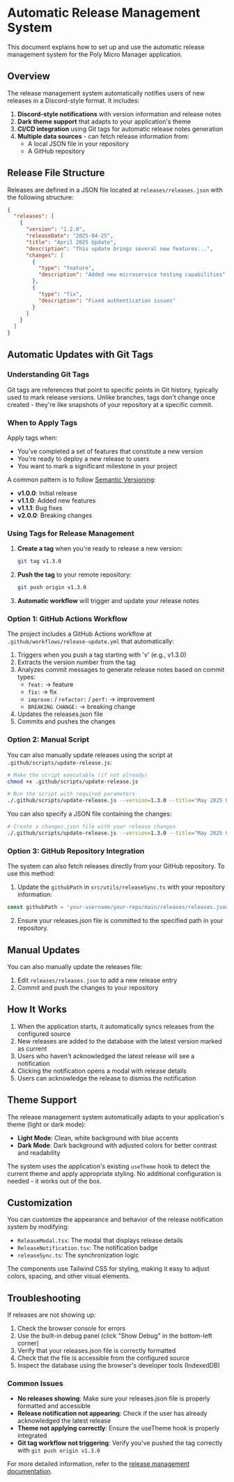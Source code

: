 # Automatic Release Management System

This document explains how to set up and use the automatic release management system for the Poly Micro Manager application.

## Overview

The release management system automatically notifies users of new releases in a Discord-style format. It includes:

1. **Discord-style notifications** with version information and release notes
2. **Dark theme support** that adapts to your application's theme
3. **CI/CD integration** using Git tags for automatic release notes generation
4. **Multiple data sources** - can fetch release information from:
   - A local JSON file in your repository
   - A GitHub repository

## Release File Structure

Releases are defined in a JSON file located at `releases/releases.json` with the following structure:

```json
{
  "releases": [
    {
      "version": "1.2.0",
      "releaseDate": "2025-04-25",
      "title": "April 2025 Update",
      "description": "This update brings several new features...",
      "changes": [
        {
          "type": "feature",
          "description": "Added new microservice testing capabilities"
        },
        {
          "type": "fix",
          "description": "Fixed authentication issues"
        }
      ]
    }
  ]
}
```

## Automatic Updates with Git Tags

### Understanding Git Tags

Git tags are references that point to specific points in Git history, typically used to mark release versions. Unlike branches, tags don't change once created - they're like snapshots of your repository at a specific commit.

### When to Apply Tags

Apply tags when:
- You've completed a set of features that constitute a new version
- You're ready to deploy a new release to users
- You want to mark a significant milestone in your project

A common pattern is to follow [Semantic Versioning](https://semver.org/):
- **v1.0.0**: Initial release
- **v1.1.0**: Added new features
- **v1.1.1**: Bug fixes
- **v2.0.0**: Breaking changes

### Using Tags for Release Management

1. **Create a tag** when you're ready to release a new version:
   ```bash
   git tag v1.3.0
   ```

2. **Push the tag** to your remote repository:
   ```bash
   git push origin v1.3.0
   ```

3. **Automatic workflow** will trigger and update your release notes

### Option 1: GitHub Actions Workflow

The project includes a GitHub Actions workflow at `.github/workflows/release-update.yml` that automatically:

1. Triggers when you push a tag starting with 'v' (e.g., v1.3.0)
2. Extracts the version number from the tag
3. Analyzes commit messages to generate release notes based on commit types:
   - `feat:` → feature
   - `fix:` → fix
   - `improve:` / `refactor:` / `perf:` → improvement
   - `BREAKING CHANGE:` → breaking change
4. Updates the releases.json file
5. Commits and pushes the changes

### Option 2: Manual Script

You can also manually update releases using the script at `.github/scripts/update-release.js`:

```bash
# Make the script executable (if not already)
chmod +x .github/scripts/update-release.js

# Run the script with required parameters
./.github/scripts/update-release.js --version=1.3.0 --title="May 2025 Update" --description="This update includes new features and improvements"
```

You can also specify a JSON file containing the changes:

```bash
# Create a changes.json file with your release changes
./.github/scripts/update-release.js --version=1.3.0 --title="May 2025 Update" --changes=./changes.json
```

### Option 3: GitHub Repository Integration

The system can also fetch releases directly from your GitHub repository. To use this method:

1. Update the `githubPath` in `src/utils/releaseSync.ts` with your repository information:

```typescript
const githubPath = 'your-username/your-repo/main/releases/releases.json';
```

2. Ensure your releases.json file is committed to the specified path in your repository.

## Manual Updates

You can also manually update the releases file:

1. Edit `releases/releases.json` to add a new release entry
2. Commit and push the changes to your repository

## How It Works

1. When the application starts, it automatically syncs releases from the configured source
2. New releases are added to the database with the latest version marked as current
3. Users who haven't acknowledged the latest release will see a notification
4. Clicking the notification opens a modal with release details
5. Users can acknowledge the release to dismiss the notification

## Theme Support

The release management system automatically adapts to your application's theme (light or dark mode):

- **Light Mode**: Clean, white background with blue accents
- **Dark Mode**: Dark background with adjusted colors for better contrast and readability

The system uses the application's existing `useTheme` hook to detect the current theme and apply appropriate styling. No additional configuration is needed - it works out of the box.

## Customization

You can customize the appearance and behavior of the release notification system by modifying:

- `ReleaseModal.tsx`: The modal that displays release details
- `ReleaseNotification.tsx`: The notification badge
- `releaseSync.ts`: The synchronization logic

The components use Tailwind CSS for styling, making it easy to adjust colors, spacing, and other visual elements.

## Troubleshooting

If releases are not showing up:

1. Check the browser console for errors
2. Use the built-in debug panel (click "Show Debug" in the bottom-left corner)
3. Verify that your releases.json file is correctly formatted
4. Check that the file is accessible from the configured source
5. Inspect the database using the browser's developer tools (IndexedDB)

### Common Issues

- **No releases showing**: Make sure your releases.json file is properly formatted and accessible
- **Release notification not appearing**: Check if the user has already acknowledged the latest release
- **Theme not applying correctly**: Ensure the useTheme hook is properly integrated
- **Git tag workflow not triggering**: Verify you've pushed the tag correctly with `git push origin v1.3.0`

For more detailed information, refer to the [release management documentation](./docs/release-management.md).
